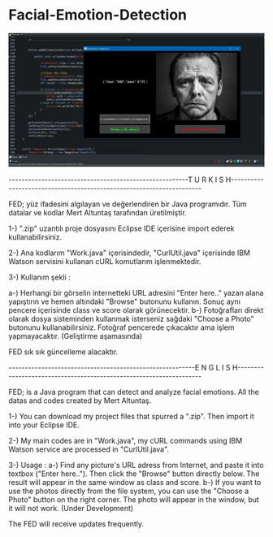 # Facial-Emotion-Detection

![sample](https://github.com/mertfozzy/Facial-Emotion-Detection/blob/master/test%20images/Ek%20A%C3%A7%C4%B1klama%202020-05-26%20160011.jpg?raw=true)

-------------------------------------------------------T U R K I S H---------------------------------------------------------------------

FED; yüz ifadesini algılayan ve değerlendiren bir Java programıdır. Tüm datalar ve kodlar Mert Altuntaş tarafından üretilmiştir.

1-) ".zip" uzantılı proje dosyasını Eclipse IDE içerisine import ederek kullanabilirsiniz.

2-) Ana kodlarım "Work.java" içerisindedir, "CurlUtil.java" içerisinde IBM Watson servisini kullanan cURL komutlarım işlenmektedir.

3-) Kullanım şekli : 

a-) Herhangi bir görselin internetteki URL adresini "Enter here.." yazan alana yapıştırın ve hemen altındaki "Browse" butonunu kullanın. Sonuç aynı pencere içerisinde class ve score olarak görünecektir.
b-) Fotoğrafları direkt olarak dosya sisteminden kullanmak isterseniz sağdaki "Choose a Photo" butonunu kullanabilirsiniz. Fotoğraf pencerede çıkacaktır ama işlem yapmayacaktır. (Geliştirme aşamasında)   

FED sık sık güncelleme alacaktır.

---------------------------------------------------------E N G L I S H-------------------------------------------------------------------

FED; is a Java program that can detect and analyze facial emotions. All the datas and codes created by Mert Altuntaş.

1-) You can download my project files that spurred a ".zip". Then import it into your Eclipse IDE.

2-) My main codes are in "Work.java", my cURL commands using IBM Watson service are processed in "CurlUtil.java".

3-) Usage : 
a-) Find any picture's URL adress from Internet, and paste it into textbox ("Enter here.."). Then click the "Browse" button directly below. The result will appear in the same window as class and score.
b-) If you want to use the photos directly from the file system, you can use the "Choose a Photo" button on the right corner. The photo will appear in the window, but it will not work. (Under Development)

The FED will receive updates frequently.


